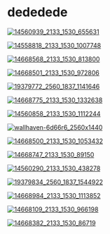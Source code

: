 # dededede

<a href="14560939_2133_1530_655631.jpeg"><img alt="14560939_2133_1530_655631" src="14560939_2133_1530_655631.jpeg"></a>

<a href="14558818_2133_1530_1007748.jpeg"><img alt="14558818_2133_1530_1007748" src="14558818_2133_1530_1007748.jpeg"></a>

<a href="14668568_2133_1530_813800.jpeg"><img alt="14668568_2133_1530_813800" src="14668568_2133_1530_813800.jpeg"></a>

<a href="14668501_2133_1530_972806.jpeg"><img alt="14668501_2133_1530_972806" src="14668501_2133_1530_972806.jpeg"></a>

<a href="19379772_2560_1837_1141646.jpeg"><img alt="19379772_2560_1837_1141646" src="19379772_2560_1837_1141646.jpeg"></a>

<a href="14668775_2133_1530_1332638.jpeg"><img alt="14668775_2133_1530_1332638" src="14668775_2133_1530_1332638.jpeg"></a>

<a href="14560858_2133_1530_1112244.jpeg"><img alt="14560858_2133_1530_1112244" src="14560858_2133_1530_1112244.jpeg"></a>

<a href="wallhaven-6d66r6_2560x1440.png"><img alt="wallhaven-6d66r6_2560x1440" src="wallhaven-6d66r6_2560x1440.png"></a>

<a href="14668500_2133_1530_1053432.jpeg"><img alt="14668500_2133_1530_1053432" src="14668500_2133_1530_1053432.jpeg"></a>

<a href="14668747_2133_1530_89150.jpeg"><img alt="14668747_2133_1530_89150" src="14668747_2133_1530_89150.jpeg"></a>

<a href="14560290_2133_1530_438278.jpeg"><img alt="14560290_2133_1530_438278" src="14560290_2133_1530_438278.jpeg"></a>

<a href="19379834_2560_1837_1544922.jpeg"><img alt="19379834_2560_1837_1544922" src="19379834_2560_1837_1544922.jpeg"></a>

<a href="14668984_2133_1530_1113852.jpeg"><img alt="14668984_2133_1530_1113852" src="14668984_2133_1530_1113852.jpeg"></a>

<a href="14668109_2133_1530_966198.jpeg"><img alt="14668109_2133_1530_966198" src="14668109_2133_1530_966198.jpeg"></a>

<a href="14668382_2133_1530_86719.jpeg"><img alt="14668382_2133_1530_86719" src="14668382_2133_1530_86719.jpeg"></a>

